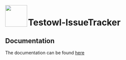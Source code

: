 
<img align="left" width="70" height="70" src="https://github.com/user-attachments/assets/95ed169c-4c78-455a-98ac-81252d5c0195" />

# Testowl-IssueTracker

## Documentation
The documentation can be found [here](doc/doc.md)

